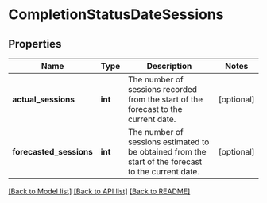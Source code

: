 # CompletionStatusDateSessions

## Properties
Name | Type | Description | Notes
------------ | ------------- | ------------- | -------------
**actual_sessions** | **int** | The number of sessions recorded from the start of the forecast to the current date. | [optional] 
**forecasted_sessions** | **int** | The number of sessions estimated to be obtained from the start of the forecast to the current date. | [optional] 

[[Back to Model list]](../../README.md#documentation-for-models) [[Back to API list]](../../README.md#documentation-for-api-endpoints) [[Back to README]](../../README.md)

